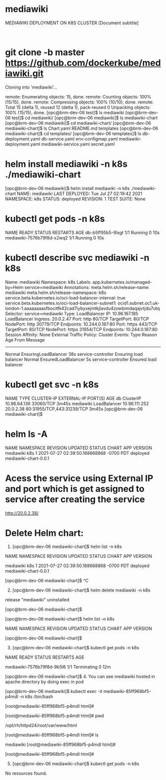 # mediawiki
 
MEDIAWIKI DEPLOYMENT ON K8S CLUSTER
[Document subtitle]
 
 
# git clone -b master https://github.com/dockerkube/mediawiki.git

Cloning into 'mediawiki'...

remote: Enumerating objects: 15, done.
remote: Counting objects: 100% (15/15), done.
remote: Compressing objects: 100% (10/10), done.
remote: Total 15 (delta 1), reused 12 (delta 1), pack-reused 0
Unpacking objects: 100% (15/15), done.
[opc@brm-dev-06 test]$ ls
mediawiki
[opc@brm-dev-06 test]$ cd mediawiki/
[opc@brm-dev-06 mediawiki]$ ls
mediawiki-chart
[opc@brm-dev-06 mediawiki]$ cd mediawiki-chart/
[opc@brm-dev-06 mediawiki-chart]$ ls
Chart.yaml  README.md  templates
[opc@brm-dev-06 mediawiki-chart]$ cd templates/
[opc@brm-dev-06 templates]$ ls
db-deployment.yaml  db-service.yaml  env-configmap.yaml  mediawiki-deployment.yaml  mediawiki-service.yaml  secret.yaml

# helm install mediawiki -n k8s ./mediawiki-chart
[opc@brm-dev-06 mediawiki]$ helm install mediawiki -n k8s ./mediawiki-chart
NAME: mediawiki
LAST DEPLOYED: Tue Jul 27 02:19:42 2021
NAMESPACE: k8s
STATUS: deployed
REVISION: 1
TEST SUITE: None


# kubectl get pods -n k8s
NAME                         READY   STATUS    RESTARTS   AGE
db-b5ff95b5-9lxgt            1/1     Running   0          10s
mediawiki-7576b79f8d-x2wq2   1/1     Running   0          10s

# kubectl describe svc mediawiki -n k8s
Name:                     mediawiki
Namespace:                k8s
Labels:                   app.kubernetes.io/managed-by=Helm
                          service=mediawiki
Annotations:              meta.helm.sh/release-name: mediawiki
                          meta.helm.sh/release-namespace: k8s
                          service.beta.kubernetes.io/oci-load-balancer-internal: true
                          service.beta.kubernetes.io/oci-load-balancer-subnet1:
                            ocid1.subnet.oc1.uk-london-1.aaaaaaaasfbocitfk42cad7iybyxejmtkjlavdu4zowbimdaqajvtjdu7utq
Selector:                 service=mediawiki
Type:                     LoadBalancer
IP:                       10.96.167.185
LoadBalancer Ingress:     20.0.2.47
Port:                     http  80/TCP
TargetPort:               80/TCP
NodePort:                 http  30779/TCP
Endpoints:                10.244.0.187:80
Port:                     https  443/TCP
TargetPort:               80/TCP
NodePort:                 https  31954/TCP
Endpoints:                10.244.0.187:80
Session Affinity:         None
External Traffic Policy:  Cluster
Events:
  Type    Reason                Age   From                Message
  ----    ------                ----  ----                -------
  Normal  EnsuringLoadBalancer  38s   service-controller  Ensuring load balancer
  Normal  EnsuredLoadBalancer   5s    service-controller  Ensured load balancer


# kubectl get svc -n k8s
NAME        TYPE           CLUSTER-IP      EXTERNAL-IP   PORT(S)                      AGE
db          ClusterIP      10.96.64.136    <none>        33060/TCP                    3m45s
mediawiki   LoadBalancer   10.96.111.252   20.0.2.38     80:31955/TCP,443:31239/TCP   3m45s
[opc@brm-dev-06 mediawiki-chart]$

# helm ls -A
NAME                    NAMESPACE               REVISION        UPDATED                                 STATUS          CHART                           APP VERSION
mediawiki               k8s                     1               2021-07-27 02:39:50.188668868 -0700 PDT deployed        mediawiki-chart-0.0.1                


# Acess the service using External IP and port which is get assigned to service after creating the service 
http://20.0.2.38/
 

# Delete Helm chart:
1.	[opc@brm-dev-06 mediawiki-chart]$ helm list -n k8s
 
NAME            NAMESPACE       REVISION        UPDATED                                 STATUS          CHART                   APP VERSION
 
mediawiki       k8s             1               2021-07-27 02:39:50.188668868 -0700 PDT deployed        mediawiki-chart-0.0.1
 
[opc@brm-dev-06 mediawiki-chart]$ ^C
 
2.	[opc@brm-dev-06 mediawiki-chart]$ helm delete mediawiki -n k8s
 
release "mediawiki" uninstalled
 
[opc@brm-dev-06 mediawiki-chart]$
 
[opc@brm-dev-06 mediawiki-chart]$ helm list -n k8s
 
NAME    NAMESPACE       REVISION        UPDATED STATUS  CHART   APP VERSION
 
[opc@brm-dev-06 mediawiki-chart]$

3.	[opc@brm-dev-06 mediawiki-chart]$ kubectl get pods -n k8s
 
NAME                         READY   STATUS        RESTARTS   AGE
 
mediawiki-7576b79f8d-9b5l6   1/1     Terminating   0          12m
 
[opc@brm-dev-06 mediawiki-chart]$
4.	You can see mediawiki hosted in apache directory by doing exec in pod

[opc@brm-dev-06 mediawiki]$ kubectl exec -it mediawiki-85ff968bf5-p4mdl -n k8s /bin/bash
 
[root@mediawiki-85ff968bf5-p4mdl html]#
 
[root@mediawiki-85ff968bf5-p4mdl html]# pwd
 
/opt/rh/httpd24/root/var/www/html
 
[root@mediawiki-85ff968bf5-p4mdl html]# ls
 
mediawiki
[root@mediawiki-85ff968bf5-p4mdl html]#
 
[root@mediawiki-85ff968bf5-p4mdl html]#

5.	[opc@brm-dev-06 mediawiki-chart]$ kubectl get pods -n k8s
 
  No resources found.

 


